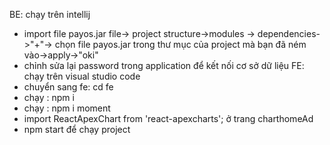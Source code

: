 BE: chạy trên intellij
+ import file payos.jar
 file-> project structure->modules -> dependencies->"+"-> chọn file payos.jar trong thư mục của project mà bạn đã ném vào->apply->"oki"
+ chỉnh sửa lại password trong application để kết nối cơ sở dữ liệu
FE: chạy trên visual studio code
+ chuyển sang fe: cd fe
+ chạy : npm i
+ chạy : npm i moment
+ import ReactApexChart from 'react-apexcharts'; ở trang charthomeAd
+ npm start để chạy project
